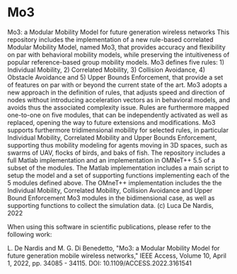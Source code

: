 # Mo3
Mo3: a Modular Mobility Model for future generation wireless networks
This repository includes the implementation of a new rule-based correlated Modular Mobility Model, named Mo3, that provides accuracy and flexibility on par with behavioral mobility models, while preserving the intuitiveness of popular reference-based group mobility models. Mo3 defines five rules: 1) Individual Mobility, 2) Correlated Mobility, 3) Collision Avoidance, 4) Obstacle Avoidance and 5) Upper Bounds Enforcement, that provide a set of features on par with or beyond the current state of the art. Mo3 adopts a new approach in the definition of rules, that adjusts speed and direction of nodes without introducing acceleration vectors as in behavioral models, and avoids thus the associated complexity issue. Rules are furthermore mapped one-to-one on five modules, that can be independently activated as well as replaced, opening the way to future extensions and modifications.
Mo3 supports furthermore tridimensional mobility for selected rules, in particular Individual Mobility, Correlated Mobility and Upper Bounds Enforcement, supporting thus mobility modeling for agents moving in 3D spaces, such as swarms of UAV, flocks of birds, and baks of fish.
The repository includes a full Matlab implementation and an implementation in OMNeT++ 5.5 of a subset of the modules.
The Matlab implementation includes a main script to setup the model and a set of supporting functions implementing each of the 5 modules defined above.
The OMneT++ implementation includes the the Individual Mobility, Correlated Mobility, Collision Avoidance and Upper Bound Enforcement Mo3 modules in the bidimensional case, as well as supporting functions to collect the simulation data.
(c) Luca De Nardis, 2022

When using this software in scientific publications, please refer to the following work:

L. De Nardis and M. G. Di Benedetto, "Mo3: a Modular Mobility Model for future generation mobile wireless networks," IEEE Access, Volume 10, April 1, 2022, pp. 34085 - 34115. DOI: 10.1109/ACCESS.2022.3161541
